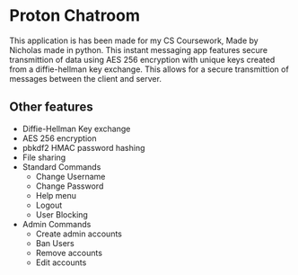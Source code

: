 # Proton Chatroom
This application is has been made for my CS Coursework, Made by Nicholas made in python. This instant messaging app features secure transmittion of data using AES 256 encryption with unique keys created from a diffie-hellman key exchange. This allows for a secure transmittion of messages between the client and server.
## Other features
* Diffie-Hellman Key exchange
* AES 256 encryption
* pbkdf2 HMAC password hashing
* File sharing
* Standard Commands
    * Change Username
    * Change Password
    * Help menu
    * Logout
    * User Blocking
* Admin Commands   
    * Create admin accounts
    * Ban Users
    * Remove accounts
    * Edit accounts
